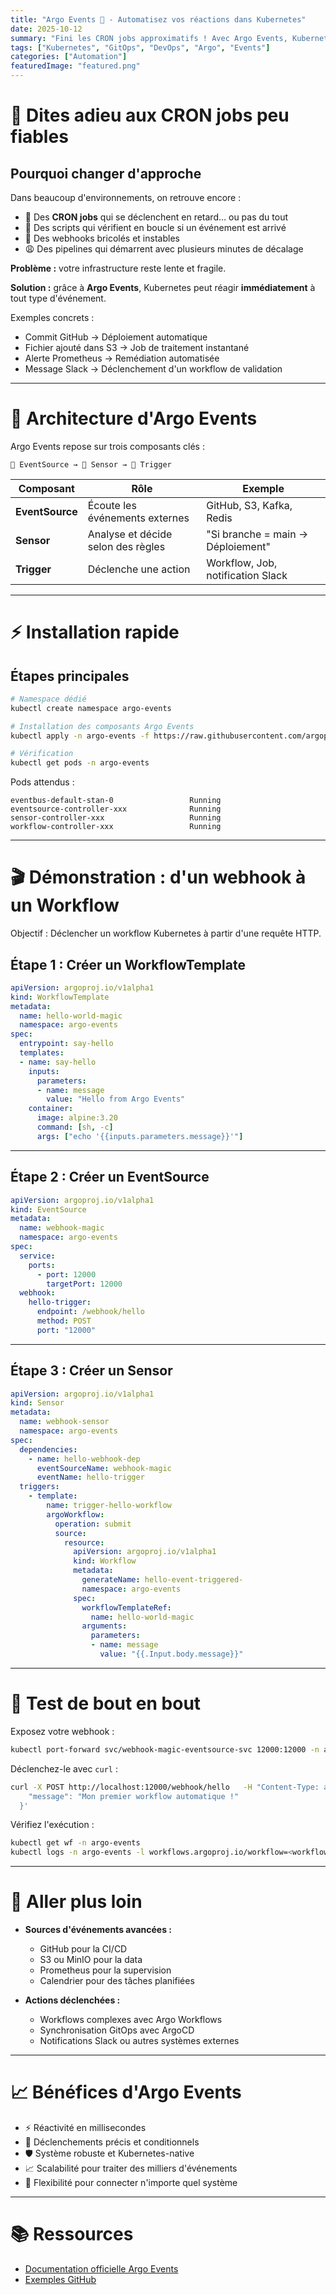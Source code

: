 ```yaml
---
title: "Argo Events 🎯 - Automatisez vos réactions dans Kubernetes"
date: 2025-10-12
summary: "Fini les CRON jobs approximatifs ! Avec Argo Events, Kubernetes devient un orchestrateur réactif et fiable."
tags: ["Kubernetes", "GitOps", "DevOps", "Argo", "Events"]
categories: ["Automation"]
featuredImage: "featured.png"
---
```


# 🚨 Dites adieu aux CRON jobs peu fiables

## Pourquoi changer d'approche

Dans beaucoup d'environnements, on retrouve encore :
- 📅 Des **CRON jobs** qui se déclenchent en retard… ou pas du tout
- 🐌 Des scripts qui vérifient en boucle si un événement est arrivé
- 🤷 Des webhooks bricolés et instables
- 😩 Des pipelines qui démarrent avec plusieurs minutes de décalage

**Problème :** votre infrastructure reste lente et fragile.

**Solution :** grâce à **Argo Events**, Kubernetes peut réagir **immédiatement** à tout type d'événement.

Exemples concrets :
- Commit GitHub → Déploiement automatique
- Fichier ajouté dans S3 → Job de traitement instantané
- Alerte Prometheus → Remédiation automatisée
- Message Slack → Déclenchement d'un workflow de validation

---

# 🧠 Architecture d'Argo Events

Argo Events repose sur trois composants clés :

```
📡 EventSource → 🧠 Sensor → 🚀 Trigger
```

| Composant        | Rôle | Exemple |
|------------------|------|---------|
| **EventSource**  | Écoute les événements externes | GitHub, S3, Kafka, Redis |
| **Sensor**       | Analyse et décide selon des règles | "Si branche = main → Déploiement" |
| **Trigger**      | Déclenche une action | Workflow, Job, notification Slack |

---

# ⚡ Installation rapide

## Étapes principales

```bash
# Namespace dédié
kubectl create namespace argo-events

# Installation des composants Argo Events
kubectl apply -n argo-events -f https://raw.githubusercontent.com/argoproj/argo-events/stable/manifests/install.yaml

# Vérification
kubectl get pods -n argo-events
```

Pods attendus :
```
eventbus-default-stan-0                 Running
eventsource-controller-xxx              Running
sensor-controller-xxx                   Running
workflow-controller-xxx                 Running
```

---

# 🎬 Démonstration : d'un webhook à un Workflow

Objectif : Déclencher un workflow Kubernetes à partir d'une requête HTTP.

## Étape 1 : Créer un WorkflowTemplate

```yaml
apiVersion: argoproj.io/v1alpha1
kind: WorkflowTemplate
metadata:
  name: hello-world-magic
  namespace: argo-events
spec:
  entrypoint: say-hello
  templates:
  - name: say-hello
    inputs:
      parameters:
      - name: message
        value: "Hello from Argo Events"
    container:
      image: alpine:3.20
      command: [sh, -c]
      args: ["echo '{{inputs.parameters.message}}'"]
```

---

## Étape 2 : Créer un EventSource

```yaml
apiVersion: argoproj.io/v1alpha1
kind: EventSource
metadata:
  name: webhook-magic
  namespace: argo-events
spec:
  service:
    ports:
      - port: 12000
        targetPort: 12000
  webhook:
    hello-trigger:
      endpoint: /webhook/hello
      method: POST
      port: "12000"
```

---

## Étape 3 : Créer un Sensor

```yaml
apiVersion: argoproj.io/v1alpha1
kind: Sensor
metadata:
  name: webhook-sensor
  namespace: argo-events
spec:
  dependencies:
    - name: hello-webhook-dep
      eventSourceName: webhook-magic
      eventName: hello-trigger
  triggers:
    - template:
        name: trigger-hello-workflow
        argoWorkflow:
          operation: submit
          source:
            resource:
              apiVersion: argoproj.io/v1alpha1
              kind: Workflow
              metadata:
                generateName: hello-event-triggered-
                namespace: argo-events
              spec:
                workflowTemplateRef:
                  name: hello-world-magic
                arguments:
                  parameters:
                  - name: message
                    value: "{{.Input.body.message}}"
```

---

# 🚀 Test de bout en bout

Exposez votre webhook :
```bash
kubectl port-forward svc/webhook-magic-eventsource-svc 12000:12000 -n argo-events
```

Déclenchez-le avec `curl` :
```bash
curl -X POST http://localhost:12000/webhook/hello   -H "Content-Type: application/json"   -d '{
    "message": "Mon premier workflow automatique !"
  }'
```

Vérifiez l'exécution :
```bash
kubectl get wf -n argo-events
kubectl logs -n argo-events -l workflows.argoproj.io/workflow=<workflow-name>
```

---

# 🔧 Aller plus loin

- **Sources d'événements avancées :**
  - GitHub pour la CI/CD
  - S3 ou MinIO pour la data
  - Prometheus pour la supervision
  - Calendrier pour des tâches planifiées

- **Actions déclenchées :**
  - Workflows complexes avec Argo Workflows
  - Synchronisation GitOps avec ArgoCD
  - Notifications Slack ou autres systèmes externes

---

# 📈 Bénéfices d'Argo Events

- ⚡ Réactivité en millisecondes
- 🎯 Déclenchements précis et conditionnels
- 🛡️ Système robuste et Kubernetes-native
- 📈 Scalabilité pour traiter des milliers d'événements
- 🔧 Flexibilité pour connecter n'importe quel système

---

# 📚 Ressources

- [Documentation officielle Argo Events](https://argoproj.github.io/argo-events/)
- [Exemples GitHub](https://github.com/argoproj/argo-events/tree/master/examples)
